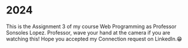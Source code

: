 # 2024
This is the Assignment 3 of my course Web Programming as Professor Sonsoles Lopez. Professor, wave your hand at the camera if you are watching this! Hope you accepted my Connection request on LinkedIn.😁
